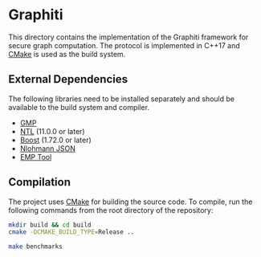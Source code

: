 # Graphiti

This directory contains the implementation of the Graphiti framework for secure graph computation. The protocol is implemented in C++17 and [CMake](https://cmake.org/) is used as the build system.

## External Dependencies
The following libraries need to be installed separately and should be available to the build system and compiler.

- [GMP](https://gmplib.org/)
- [NTL](https://www.shoup.net/ntl/) (11.0.0 or later)
- [Boost](https://www.boost.org/) (1.72.0 or later)
- [Nlohmann JSON](https://github.com/nlohmann/json)
- [EMP Tool](https://github.com/emp-toolkit/emp-tool)


## Compilation
The project uses [CMake](https://cmake.org/) for building the source code. 
To compile, run the following commands from the root directory of the repository:

```sh
mkdir build && cd build
cmake -DCMAKE_BUILD_TYPE=Release ..

make benchmarks
```

